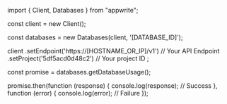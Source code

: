import { Client, Databases } from "appwrite";

const client = new Client();

const databases = new Databases(client, '[DATABASE_ID]');

client
    .setEndpoint('https://[HOSTNAME_OR_IP]/v1') // Your API Endpoint
    .setProject('5df5acd0d48c2') // Your project ID
;

const promise = databases.getDatabaseUsage();

promise.then(function (response) {
    console.log(response); // Success
}, function (error) {
    console.log(error); // Failure
});